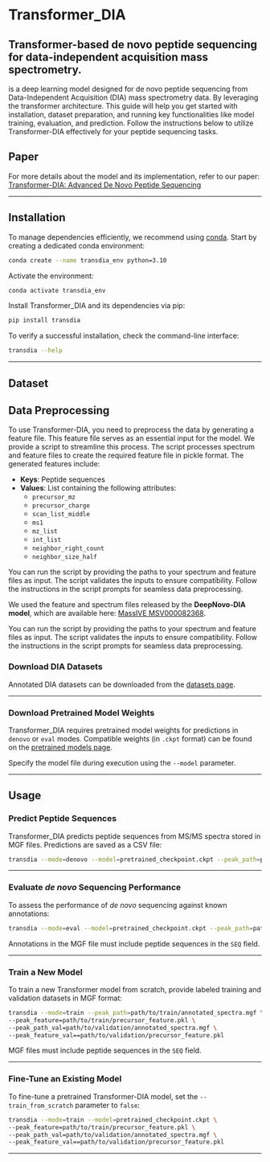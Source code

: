 
# Transformer_DIA
## Transformer-based de novo peptide sequencing for data-independent acquisition mass spectrometry.
 is a deep learning model designed for de novo peptide sequencing from Data-Independent Acquisition (DIA) mass spectrometry data. By leveraging the transformer architecture. This guide will help you get started with installation, dataset preparation, and running key functionalities like model training, evaluation, and prediction. Follow the instructions below to utilize Transformer-DIA effectively for your peptide sequencing tasks.

## Paper

For more details about the model and its implementation, refer to our paper:
[Transformer-DIA: Advanced De Novo Peptide Sequencing](https://pmc.ncbi.nlm.nih.gov/articles/PMC11044815/)

---

## Installation

To manage dependencies efficiently, we recommend using [conda](https://docs.conda.io/en/latest/). Start by creating a dedicated conda environment:

```sh
conda create --name transdia_env python=3.10
```

Activate the environment:

```sh
conda activate transdia_env
```

Install Transformer_DIA and its dependencies via pip:

```sh
pip install transdia
```

To verify a successful installation, check the command-line interface:

```sh
transdia --help
```

---

## Dataset 


## Data Preprocessing  

To use Transformer-DIA, you need to preprocess the data by generating a feature file. This feature file serves as an essential input for the model.
We provide a script to streamline this process. The script processes spectrum and feature files to create the required feature file in pickle format. The generated features include: 

- **Keys**: Peptide sequences 
- **Values**: List containing the following attributes: 
  - `precursor_mz` 
  - `precursor_charge` 
  - `scan_list_middle` 
  - `ms1` 
  - `mz_list` 
  - `int_list` 
  - `neighbor_right_count` 
  - `neighbor_size_half` 

You can run the script by providing the paths to your spectrum and feature files as input. The script validates the inputs to ensure compatibility. Follow the instructions in the script prompts for seamless data preprocessing. 

We used the feature and spectrum files released by the **DeepNovo-DIA model**, which are available here: [MassIVE MSV000082368](ftp://massive.ucsd.edu/v01/MSV000082368/).
 
You can run the script by providing the paths to your spectrum and feature files as input. The script validates the inputs to ensure compatibility. Follow the instructions in the script prompts for seamless data preprocessing.
### Download DIA Datasets

Annotated DIA datasets can be downloaded from the [datasets page]().

---

### Download Pretrained Model Weights

Transformer_DIA requires pretrained model weights for predictions in `denovo` or `eval` modes. Compatible weights (in `.ckpt` format) can be found on the [pretrained models page]().

Specify the model file during execution using the `--model` parameter.


---

## Usage

### Predict Peptide Sequences

Transformer_DIA predicts peptide sequences from MS/MS spectra stored in MGF files. Predictions are saved as a CSV file:

```sh
transdia --mode=denovo --model=pretrained_checkpoint.ckpt --peak_path=path/to/spectra.mgf --peak_feature=path/to/precursor_feature.pkl
```

---

### Evaluate *de novo* Sequencing Performance

To assess the performance of *de novo* sequencing against known annotations:

```sh
transdia --mode=eval --model=pretrained_checkpoint.ckpt --peak_path=path/to/spectra.mgf --peak_feature=path/to/precursor_feature.pkl
```

Annotations in the MGF file must include peptide sequences in the `SEQ` field.

---

### Train a New Model

To train a new Transformer model from scratch, provide labeled training and validation datasets in MGF format:

```sh
transdia --mode=train --peak_path=path/to/train/annotated_spectra.mgf \ 
--peak_feature=path/to/train/precursor_feature.pkl \
--peak_path_val=path/to/validation/annotated_spectra.mgf \
--peak_feature_val==path/to/validation/precursor_feature.pkl
```

MGF files must include peptide sequences in the `SEQ` field.

---

### Fine-Tune an Existing Model

To fine-tune a pretrained Transformer-DIA model, set the `--train_from_scratch` parameter to `false`:

```sh
transdia --mode=train --model=pretrained_checkpoint.ckpt \
--peak_feature=path/to/train/precursor_feature.pkl \
--peak_path_val=path/to/validation/annotated_spectra.mgf \
--peak_feature_val==path/to/validation/precursor_feature.pkl
```

---


